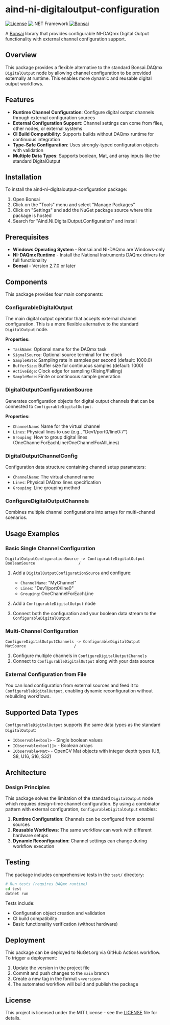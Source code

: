 # aind-ni-digitaloutput-configuration

[![License](https://img.shields.io/badge/license-MIT-brightgreen)](LICENSE)
![.NET Framework](https://img.shields.io/badge/.NET%20Framework-4.7.2-blue)
[![Bonsai](https://img.shields.io/badge/bonsai-v2.7.0-purple)](https://bonsai-rx.org)

A [Bonsai](https://bonsai-rx.org/) library that provides configurable NI-DAQmx Digital Output functionality with external channel configuration support.

## Overview

This package provides a flexible alternative to the standard Bonsai.DAQmx `DigitalOutput` node by allowing channel configuration to be provided externally at runtime. This enables more dynamic and reusable digital output workflows.

## Features

- **Runtime Channel Configuration**: Configure digital output channels through external configuration sources
- **External Configuration Support**: Channel settings can come from files, other nodes, or external systems
- **CI Build Compatibility**: Supports builds without DAQmx runtime for continuous integration
- **Type-Safe Configuration**: Uses strongly-typed configuration objects with validation
- **Multiple Data Types**: Supports boolean, Mat, and array inputs like the standard DigitalOutput

## Installation

To install the aind-ni-digitaloutput-configuration package:

1. Open Bonsai
2. Click on the "Tools" menu and select "Manage Packages"
3. Click on "Settings" and add the NuGet package source where this package is hosted
4. Search for "Aind.Ni.DigitalOutput.Configuration" and install

## Prerequisites

- **Windows Operating System** - Bonsai and NI-DAQmx are Windows-only
- **NI-DAQmx Runtime** - Install the National Instruments DAQmx drivers for full functionality
- **Bonsai** - Version 2.7.0 or later

## Components

This package provides four main components:

### ConfigurableDigitalOutput
The main digital output operator that accepts external channel configuration. This is a more flexible alternative to the standard `DigitalOutput` node.

**Properties:**
- `TaskName`: Optional name for the DAQmx task
- `SignalSource`: Optional source terminal for the clock
- `SampleRate`: Sampling rate in samples per second (default: 1000.0)
- `BufferSize`: Buffer size for continuous samples (default: 1000)
- `ActiveEdge`: Clock edge for sampling (Rising/Falling)
- `SampleMode`: Finite or continuous sample generation

### DigitalOutputConfigurationSource
Generates configuration objects for digital output channels that can be connected to `ConfigurableDigitalOutput`.

**Properties:**
- `ChannelName`: Name for the virtual channel
- `Lines`: Physical lines to use (e.g., "Dev1/port0/line0:7")
- `Grouping`: How to group digital lines (OneChannelForEachLine/OneChannelForAllLines)

### DigitalOutputChannelConfig
Configuration data structure containing channel setup parameters:
- `ChannelName`: The virtual channel name
- `Lines`: Physical DAQmx lines specification
- `Grouping`: Line grouping method

### ConfigureDigitalOutputChannels
Combines multiple channel configurations into arrays for multi-channel scenarios.

## Usage Examples

### Basic Single Channel Configuration

```bonsai
DigitalOutputConfigurationSource -> ConfigurableDigitalOutput
BooleanSource                   /
```

1. Add a `DigitalOutputConfigurationSource` and configure:
   - `ChannelName`: "MyChannel"
   - `Lines`: "Dev1/port0/line0"
   - `Grouping`: OneChannelForEachLine

2. Add a `ConfigurableDigitalOutput` node
3. Connect both the configuration and your boolean data stream to the `ConfigurableDigitalOutput`

### Multi-Channel Configuration

```bonsai
ConfigureDigitalOutputChannels -> ConfigurableDigitalOutput
MatSource                     /
```

1. Configure multiple channels in `ConfigureDigitalOutputChannels`
2. Connect to `ConfigurableDigitalOutput` along with your data source

### External Configuration from File

You can load configuration from external sources and feed it to `ConfigurableDigitalOutput`, enabling dynamic reconfiguration without rebuilding workflows.

## Supported Data Types

`ConfigurableDigitalOutput` supports the same data types as the standard `DigitalOutput`:

- `IObservable<bool>` - Single boolean values
- `IObservable<bool[]>` - Boolean arrays  
- `IObservable<Mat>` - OpenCV Mat objects with integer depth types (U8, S8, U16, S16, S32)

## Architecture

### Design Principles

This package solves the limitation of the standard `DigitalOutput` node which requires design-time channel configuration. By using a combinator pattern with external configuration, `ConfigurableDigitalOutput` enables:

1. **Runtime Configuration**: Channels can be configured from external sources
2. **Reusable Workflows**: The same workflow can work with different hardware setups
3. **Dynamic Reconfiguration**: Channel settings can change during workflow execution

## Testing

The package includes comprehensive tests in the `test/` directory:

```bash
# Run tests (requires DAQmx runtime)
cd test
dotnet run
```

Tests include:
- Configuration object creation and validation
- CI build compatibility
- Basic functionality verification (without hardware)

## Deployment

This package can be deployed to NuGet.org via GitHub Actions workflow. To trigger a deployment:

1. Update the version in the project file
2. Commit and push changes to the `main` branch
3. Create a new tag in the format `v<version>` 
4. The automated workflow will build and publish the package

## License

This project is licensed under the MIT License - see the [LICENSE](LICENSE) file for details.
